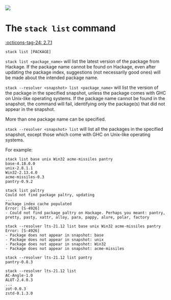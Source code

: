<div class="hidden-warning"><a href="https://docs.haskellstack.org/"><img src="https://cdn.jsdelivr.net/gh/commercialhaskell/stack/doc/img/hidden-warning.svg"></a></div>

# The `stack list` command

[:octicons-tag-24: 2.7.1](https://github.com/commercialhaskell/stack/releases/tag/v2.7.1)

~~~text
stack list [PACKAGE]
~~~

`stack list <package_name>` will list the latest version of the package from
Hackage. If the package name cannot be found on Hackage, even after updating the
package index, suggestions (not necessarily good ones) will be made about the
intended package name.

`stack --resolver <snapshot> list <package_name>` will list the version of the
package in the specified snapshot, unless the package comes with GHC on
Unix-like operating systems. If the package name cannot be found in the
snapshot, the command will fail, identifying only the package(s) that did not
appear in the snapshot.

More than one package name can be specified.

`stack --resolver <snapshot> list` will list all the packages in the specified
snapshot, except those which come with GHC on Unix-like operating systems.

For example:

~~~text
stack list base unix Win32 acme-missiles pantry
base-4.18.0.0
unix-2.8.1.1
Win32-2.13.4.0
acme-missiles-0.3
pantry-0.9.2

stack list paltry
Could not find package paltry, updating
...
Package index cache populated
Error: [S-4926]
- Could not find package paltry on Hackage. Perhaps you meant: pantry, pretty, pasty, xattr, alloy, para, pappy, alure, polar, factory

stack --resolver lts-21.12 list base unix Win32 acme-missiles pantry
Error: [S-4926]
- Package does not appear in snapshot: base
- Package does not appear in snapshot: unix
- Package does not appear in snapshot: Win32
- Package does not appear in snapshot: acme-missiles

stack --resolver lts-21.12 list pantry
pantry-0.8.3

stack --resolver lts-21.12 list
AC-Angle-1.0
ALUT-2.4.0.3
...
zot-0.0.3
zstd-0.1.3.0
~~~
